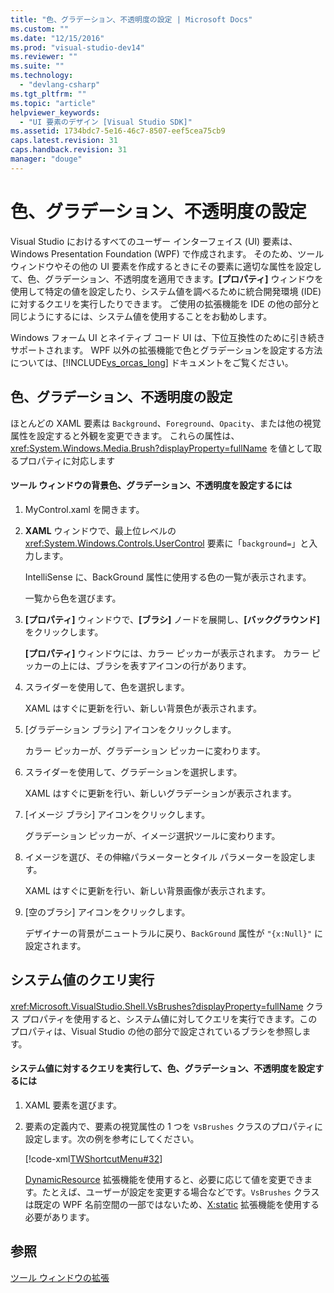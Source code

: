 ```yaml
---
title: "色、グラデーション、不透明度の設定 | Microsoft Docs"
ms.custom: ""
ms.date: "12/15/2016"
ms.prod: "visual-studio-dev14"
ms.reviewer: ""
ms.suite: ""
ms.technology: 
  - "devlang-csharp"
ms.tgt_pltfrm: ""
ms.topic: "article"
helpviewer_keywords: 
  - "UI 要素のデザイン [Visual Studio SDK]"
ms.assetid: 1734bdc7-5e16-46c7-8507-eef5cea75cb9
caps.latest.revision: 31
caps.handback.revision: 31
manager: "douge"
---
```

# 色、グラデーション、不透明度の設定
Visual Studio におけるすべてのユーザー インターフェイス \(UI\) 要素は、Windows Presentation Foundation \(WPF\) で作成されます。 そのため、ツール ウィンドウやその他の UI 要素を作成するときにその要素に適切な属性を設定して、色、グラデーション、不透明度を適用できます。**\[プロパティ\]** ウィンドウを使用して特定の値を設定したり、システム値を調べるために統合開発環境 \(IDE\) に対するクエリを実行したりできます。 ご使用の拡張機能を IDE の他の部分と同じようにするには、システム値を使用することをお勧めします。  
  
 Windows フォーム UI とネイティブ コード UI は、下位互換性のために引き続きサポートされます。 WPF 以外の拡張機能で色とグラデーションを設定する方法については、[!INCLUDE[vs_orcas_long](../atl/reference/includes/vs_orcas_long_md.md)] ドキュメントをご覧ください。  
  
## 色、グラデーション、不透明度の設定  
 ほとんどの XAML 要素は `Background`、`Foreground`、`Opacity`、または他の視覚属性を設定すると外観を変更できます。 これらの属性は、<xref:System.Windows.Media.Brush?displayProperty=fullName> を値として取るプロパティに対応します  
  
#### ツール ウィンドウの背景色、グラデーション、不透明度を設定するには  
  
1.  MyControl.xaml を開きます。  
  
2.  **XAML** ウィンドウで、最上位レベルの <xref:System.Windows.Controls.UserControl> 要素に「`background=`」と入力します。  
  
     IntelliSense に、BackGround 属性に使用する色の一覧が表示されます。  
  
     一覧から色を選びます。  
  
3.  **\[プロパティ\]** ウィンドウで、**\[ブラシ\]** ノードを展開し、**\[バックグラウンド\]** をクリックします。  
  
     **\[プロパティ\]** ウィンドウには、カラー ピッカーが表示されます。 カラー ピッカーの上には、ブラシを表すアイコンの行があります。  
  
4.  スライダーを使用して、色を選択します。  
  
     XAML はすぐに更新を行い、新しい背景色が表示されます。  
  
5.  \[グラデーション ブラシ\] アイコンをクリックします。  
  
     カラー ピッカーが、グラデーション ピッカーに変わります。  
  
6.  スライダーを使用して、グラデーションを選択します。  
  
     XAML はすぐに更新を行い、新しいグラデーションが表示されます。  
  
7.  \[イメージ ブラシ\] アイコンをクリックします。  
  
     グラデーション ピッカーが、イメージ選択ツールに変わります。  
  
8.  イメージを選び、その伸縮パラメーターとタイル パラメーターを設定します。  
  
     XAML はすぐに更新を行い、新しい背景画像が表示されます。  
  
9. \[空のブラシ\] アイコンをクリックします。  
  
     デザイナーの背景がニュートラルに戻り、`BackGround` 属性が `"{x:Null}"` に設定されます。  
  
## システム値のクエリ実行  
 <xref:Microsoft.VisualStudio.Shell.VsBrushes?displayProperty=fullName> クラス プロパティを使用すると、システム値に対してクエリを実行できます。このプロパティは、Visual Studio の他の部分で設定されているブラシを参照します。  
  
#### システム値に対するクエリを実行して、色、グラデーション、不透明度を設定するには  
  
1.  XAML 要素を選びます。  
  
2.  要素の定義内で、要素の視覚属性の 1 つを `VsBrushes` クラスのプロパティに設定します。次の例を参考にしてください。  
  
     [!code-xml[TWShortcutMenu#32](../misc/codesnippet/Xaml/setting-colors-gradients-and-opacity_1.xaml)]  
  
     [DynamicResource](../Topic/DynamicResource%20Markup%20Extension.md) 拡張機能を使用すると、必要に応じて値を変更できます。たとえば、ユーザーが設定を変更する場合などです。`VsBrushes` クラスは既定の WPF 名前空間の一部ではないため、[X:static](../Topic/x:Static%20Markup%20Extension.md) 拡張機能を使用する必要があります。  
  
## 参照  
 [ツール ウィンドウの拡張](../misc/extending-tool-windows.md)